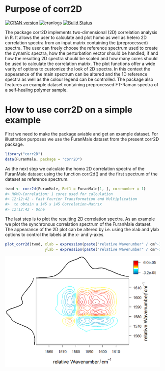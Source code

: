 
<!-- README.md is generated from README.Rmd. Please edit that file -->
Purpose of corr2D
=================

[![CRAN version](http://www.r-pkg.org/badges/version/corr2D)](http://cran.r-project.org/package=corr2D) ![cranlogs](http://cranlogs.r-pkg.org./badges/corr2D) [![Build Status](https://travis-ci.org/clacor/corr2D.svg?branch=master)](https://travis-ci.org/clacor/corr2D)

The package corr2D implements two-dimensional (2D) correlation analysis in R. It allows the user to calculate and plot homo as well as hetero 2D correlation spectra from an input matrix containing the (preprocessed) spectra. The user can freely choose the reference spectrum used to create the dynamic spectra, how the perturbation vector should be handled, if and how the resulting 2D spectra should be scaled and how many cores should be used to calculate the correlation matrix.
The plot functions offer a wide varity of options to customize the look of 2D spectra. In this context the appearance of the main spectrum can be altered and the 1D reference spectra as well as the colour legend can be controlled.
The package also features an example dataset containing preprocessed FT-Raman spectra of a self-healing polymer sample.

How to use corr2D on a simple example
=====================================

First we need to make the package aviable and get an example dataset. For illustration purposes we use the FuranMale dataset from the present corr2D package.

``` r
library("corr2D")
data(FuranMale, package = "corr2D")
```

As the next step we calculate the homo 2D correlation spectra of the FuranMale dataset using the function corr2d() and the first spectrum of the dataset as reference spectrum.

``` r
twod <- corr2d(FuranMale, Ref1 = FuranMale[1, ], corenumber = 1)
#> HOMO-Correlation: 1 cores used for calculation
#> 12:12:42 - Fast Fourier Transformation and Multiplication 
#>  to obtain a 145 x 145 Correlation-Matrix 
#> 12:12:42 - Done
```

The last step is to plot the resulting 2D correlation spectra. As an example we plot the synchronous correlation spectrum of the FuranMale dataset. The appearance of the 2D plot can be altered by i.e. using the xlab and ylab options to control the labels at the x- and y-axes.

``` r
plot_corr2d(twod, xlab = expression(paste("relative Wavenumber" / cm^-1)),
                  ylab = expression(paste("relative Wavenumber" / cm^-1)))
```

![](README-unnamed-chunk-4-1.png)
